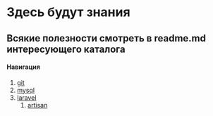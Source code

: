 # Здесь будут знания
## Всякие полезности смотреть в readme.md интересующего каталога

#### Навигация
1. [git](git/)
2. [mysql](mysql/)
2. [laravel](laravel/)
    1. [artisan](laravel/artisan/)